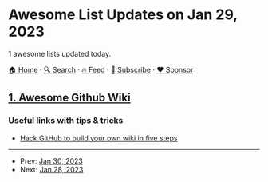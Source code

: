# Awesome List Updates on Jan 29, 2023

1 awesome lists updated today.

[🏠 Home](/README.md) · [🔍 Search](https://www.trackawesomelist.com/search/) · [🔥 Feed](https://www.trackawesomelist.com/rss.xml) · [📮 Subscribe](https://trackawesomelist.us17.list-manage.com/subscribe?u=d2f0117aa829c83a63ec63c2f&id=36a103854c) · [❤️  Sponsor](https://github.com/sponsors/theowenyoung)



## [1. Awesome Github Wiki](/content/MyHoneyBadger/awesome-github-wiki/README.md)

### Useful links with tips & tricks

*   [Hack GitHub to build your own wiki in five steps](https://ably.com/blog/hacking-github-to-build-your-own-wiki)

---

- Prev: [Jan 30, 2023](/content/2023/01/30/README.md)
- Next: [Jan 28, 2023](/content/2023/01/28/README.md)